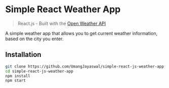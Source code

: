 # Simple React Weather App
> React.js - Built with the [Open Weather API](https://openweathermap.org/api)

A simple weather app that allows you to get current weather information, based on the city you enter.

## Installation

```sh
git clone https://github.com/UmangJayaswal/simple-react-js-weather-app
cd simple-react-js-weather-app
npm install
npm start
```
